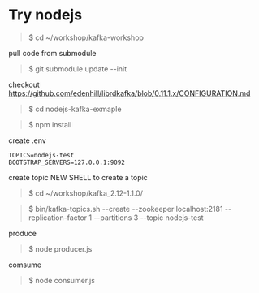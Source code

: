 # Try nodejs

> $ cd ~/workshop/kafka-workshop

pull code from submodule
> $ git submodule update --init

checkout https://github.com/edenhill/librdkafka/blob/0.11.1.x/CONFIGURATION.md

> $ cd nodejs-kafka-exmaple

> $ npm install

create .env
```
TOPICS=nodejs-test
BOOTSTRAP_SERVERS=127.0.0.1:9092
```

create topic
NEW SHELL to create a topic
> $ cd ~/workshop/kafka_2.12-1.1.0/

> $ bin/kafka-topics.sh --create --zookeeper localhost:2181 --replication-factor 1 --partitions 3 --topic nodejs-test

produce
> $ node producer.js

comsume
> $ node consumer.js